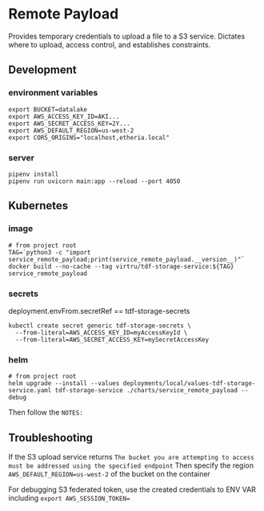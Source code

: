 # Remote Payload
Provides temporary credentials to upload a file to a S3 service.
Dictates where to upload, access control, and establishes constraints.

## Development

### environment variables
```shell
export BUCKET=datalake
export AWS_ACCESS_KEY_ID=AKI...
export AWS_SECRET_ACCESS_KEY=2Y...
export AWS_DEFAULT_REGION=us-west-2
export CORS_ORIGINS="localhost,etheria.local"
```

### server
```shell
pipenv install
pipenv run uvicorn main:app --reload --port 4050
```

## Kubernetes

### image
```shell
# from project root
TAG=`python3 -c "import service_remote_payload;print(service_remote_payload.__version__)"`
docker build --no-cache --tag virtru/tdf-storage-service:${TAG} service_remote_payload
```

### secrets
deployment.envFrom.secretRef == tdf-storage-secrets
```shell
kubectl create secret generic tdf-storage-secrets \
  --from-literal=AWS_ACCESS_KEY_ID=myAccessKeyId \
  --from-literal=AWS_SECRET_ACCESS_KEY=mySecretAccessKey
```

### helm
```shell
# from project root
helm upgrade --install --values deployments/local/values-tdf-storage-service.yaml tdf-storage-service ./charts/service_remote_payload --debug
```
Then follow the `NOTES:`

## Troubleshooting

If the S3 upload service returns `The bucket you are attempting to access must be addressed using the specified endpoint`
Then specify the region `AWS_DEFAULT_REGION=us-west-2` of the bucket on the container

For debugging S3 federated token, use the created credentials to ENV VAR including `export AWS_SESSION_TOKEN=`

